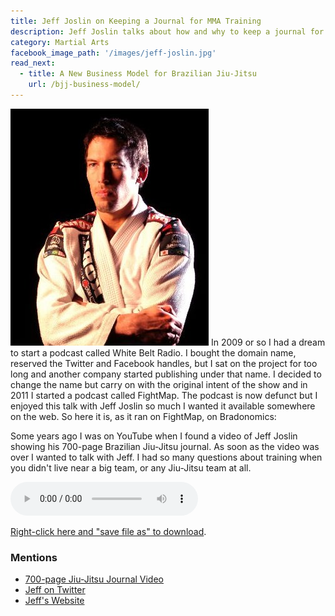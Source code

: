 ```yaml
---
title: Jeff Joslin on Keeping a Journal for MMA Training
description: Jeff Joslin talks about how and why to keep a journal for Brazilian Jiu-Jitsu and MMA training.
category: Martial Arts
facebook_image_path: '/images/jeff-joslin.jpg'
read_next:
  - title: A New Business Model for Brazilian Jiu-Jitsu
    url: /bjj-business-model/
---
```


<img class="pullright" src="/images/jeff-joslin.jpg">
In 2009 or so I had a dream to start a podcast called White Belt Radio. I bought the domain name, reserved the Twitter and Facebook handles, but I sat on the project for too long and another company started publishing under that name. I decided to change the name but carry on with the original intent of the show and in 2011 I started a podcast called FightMap. The podcast is now defunct but I enjoyed this talk with Jeff Joslin so much I wanted it available somewhere on the web. So here it is, as it ran on FightMap, on Bradonomics:

Some years ago I was on YouTube when I found a video of Jeff Joslin showing his 700-page Brazilian Jiu-Jitsu journal. As soon as the video was over I wanted to talk with Jeff. I had so many questions about training when you didn't live near a big team, or any Jiu-Jitsu team at all.

<audio controls>
  <source type="audio/mpeg" src="/audio/FightMap-004-Jeff-Joslin.mp3">
</audio>

[Right-click here and "save file as" to download](/audio/FightMap-004-Jeff-Joslin.mp3).

### Mentions

*   [700-page Jiu-Jitsu Journal Video](http://www.youtube.com/watch?v=oKA4dPAMk7E)
*   [Jeff on Twitter](https://mobile.twitter.com/JeffJoslin)
*   [Jeff's Website](http://www.jeffjoslinmma.com/my-story/)